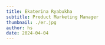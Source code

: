 ```yaml
---
title: Ekaterina Ryabukha
subtitle: Product Marketing Manager
thumbnail: ./er.jpg
author: hs
date: 2024-04-04
---
```

